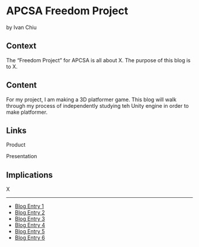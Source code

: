 # APCSA Freedom Project
by Ivan Chiu

## Context
The “Freedom Project” for APCSA is all about X. The purpose of this blog is to X.

## Content
For my project, I am making a 3D platformer game. This blog will walk through my process of independently studying teh Unity engine in order to make platformer.

## Links

Product

Presentation

## Implications
X

---

* [Blog Entry 1](entries/entry01.md)
* [Blog Entry 2](entries/entry02.md)
* [Blog Entry 3](entries/entry03.md)
* [Blog Entry 4](entries/entry04.md)
* [Blog Entry 5](entries/entry05.md)
* [Blog Entry 6](entries/entry06.md)

